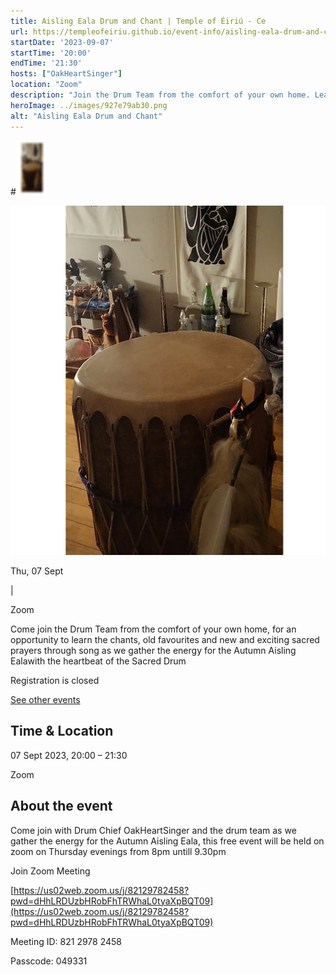 ```yaml
---
title: Aisling Eala Drum and Chant | Temple of Éiriú - Ce
url: https://templeofeiriu.github.io/event-info/aisling-eala-drum-and-chant-2023-09-07-20-00
startDate: '2023-09-07'
startTime: '20:00'
endTime: '21:30'
hosts: ["OakHeartSinger"]
location: "Zoom"
description: "Join the Drum Team from the comfort of your own home. Learn new and traditional chants as we gather the energy for the Autumn Aisling Eala with the heartbeat of the Sacred Drum."
heroImage: ../images/927e79ab30.png
alt: "Aisling Eala Drum and Chant"
---
```

#![Image 7: Aisling Eala Drum and Chant](../images/83dc6162a5.png)

![Image 8: Aisling Eala Drum and Chant](../images/927e79ab30.png)

Thu, 07 Sept

|

Zoom

Come join the Drum Team from the comfort of your own home, for an opportunity to learn the chants, old favourites and new and exciting sacred prayers through song as we gather the energy for the Autumn Aisling Ealawith the heartbeat of the Sacred Drum

Registration is closed

[See other events](https://templeofeiriu.github.io/)

Time & Location
---------------

07 Sept 2023, 20:00 – 21:30

Zoom

About the event
---------------

Come join with Drum Chief OakHeartSinger and the drum team as we gather the energy for the Autumn Aisling Eala, this free event will be held on zoom on Thursday evenings from 8pm untill 9.30pm

Join Zoom Meeting

[https://us02web.zoom.us/j/82129782458?pwd=dHhLRDUzbHRobFhTRWhaL0tyaXpBQT09](https://us02web.zoom.us/j/82129782458?pwd=dHhLRDUzbHRobFhTRWhaL0tyaXpBQT09)

Meeting ID: 821 2978 2458

Passcode: 049331
